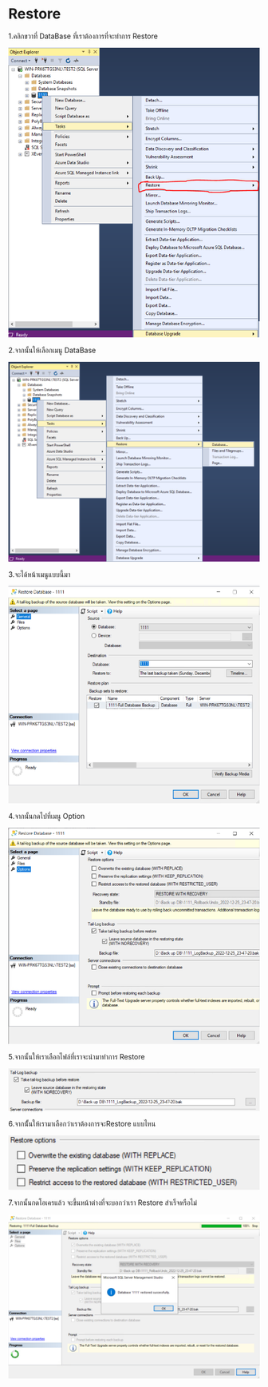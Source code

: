 # Restore

1.คลิกขวาที่ DataBase ที่เราต้องการที่จะทำการ Restore&#x20;

![](<../../.gitbook/assets/image (58).png>)

2.จากนั้นให้เลือกเมนู DataBase&#x20;

![](<../../.gitbook/assets/image (57).png>)

3.จะได้หน้าเมนูแบบนี้มา

![](<../../.gitbook/assets/image (4).png>)

4.จากนั้นกดไปที่เมนู Option&#x20;

![](<../../.gitbook/assets/image (75).png>)

5.จากนั้นให้เราเลือกไฟล์ที่เราจะนำมาทำการ Restore

![](<../../.gitbook/assets/image (13).png>)

6.จากน้ั้นให้เรามาเลือกว่าเราต้องการจะRestore แบบไหน&#x20;

![](<../../.gitbook/assets/image (91).png>)

7.จากนั้นกดโอเครแล้ว จะขึ้นหน้าต่างที่จะบอกว่าเรา Restore สำเร็จหรือไม่

![](<../../.gitbook/assets/image (93).png>)

